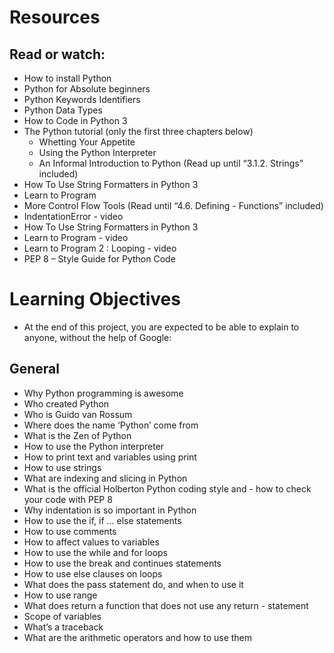 # Resources
## Read or watch:

- How to install Python
- Python for Absolute beginners
- Python Keywords Identifiers
- Python Data Types
- How to Code in Python 3
- The Python tutorial (only the first three chapters below)
    - Whetting Your Appetite
    - Using the Python Interpreter
    - An Informal Introduction to Python (Read up until “3.1.2. Strings” included)
- How To Use String Formatters in Python 3
- Learn to Program
- More Control Flow Tools (Read until “4.6. Defining - Functions” included)
- IndentationError - video
- How To Use String Formatters in Python 3
- Learn to Program - video
- Learn to Program 2 : Looping - video
- PEP 8 – Style Guide for Python Code


# Learning Objectives
- At the end of this project, you are expected to be able to explain to anyone, without the help of Google:

## General
- Why Python programming is awesome
- Who created Python
- Who is Guido van Rossum
- Where does the name ‘Python’ come from
- What is the Zen of Python
- How to use the Python interpreter
- How to print text and variables using print
- How to use strings
- What are indexing and slicing in Python
- What is the official Holberton Python coding style and - how to check your code with PEP 8
- Why indentation is so important in Python
- How to use the if, if ... else statements
- How to use comments
- How to affect values to variables
- How to use the while and for loops
- How to use the break and continues statements
- How to use else clauses on loops
- What does the pass statement do, and when to use it
- How to use range
- What does return a function that does not use any return - statement
- Scope of variables
- What’s a traceback
- What are the arithmetic operators and how to use them